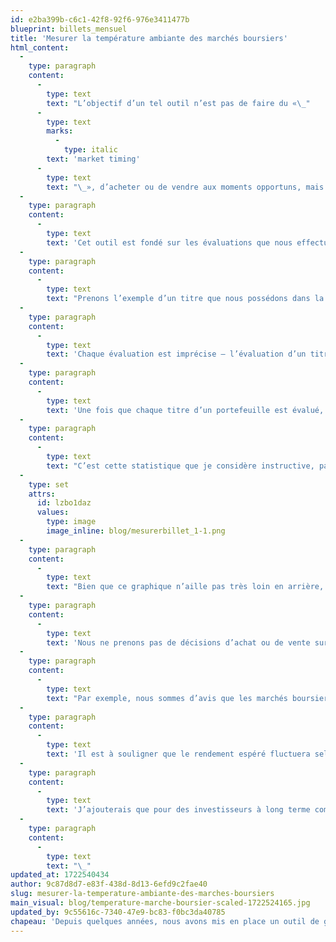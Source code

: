 ```yaml
---
id: e2ba399b-c6c1-42f8-92f6-976e3411477b
blueprint: billets_mensuel
title: 'Mesurer la température ambiante des marchés boursiers'
html_content:
  -
    type: paragraph
    content:
      -
        type: text
        text: "L’objectif d’un tel outil n’est pas de faire du «\_"
      -
        type: text
        marks:
          -
            type: italic
        text: 'market timing'
      -
        type: text
        text: "\_», d’acheter ou de vendre aux moments opportuns, mais plutôt de mesurer l’état général du marché et de nos portefeuilles, leur potentiel de rendement et leur niveau de risque relatifs pour les 12 mois à venir. Dans certains cas, on peut se servir de cet outil pour apporter certains ajustements à nos portefeuilles sous gestion."
  -
    type: paragraph
    content:
      -
        type: text
        text: 'Cet outil est fondé sur les évaluations que nous effectuons de chacun des titres que nous possédons dans un portefeuille.'
  -
    type: paragraph
    content:
      -
        type: text
        text: "Prenons l’exemple d’un titre que nous possédons dans la plupart de nos portefeuilles\_: Couche-Tard. Le titre s’échange présentement à près de 80,25\_$\_CA. Notre évaluation du titre de Couche-Tard est actuellement de 83,50\_$ CA. Il s’agit de notre évaluation du titre d’ici 12 mois en fonction des bénéfices que nous prévoyons au cours de la prochaine année. En tenant compte du dividende courant, nous espérons donc un rendement de quelque 4,5\_% au cours des 12 prochains mois avec le titre de Couche-Tard."
  -
    type: paragraph
    content:
      -
        type: text
        text: 'Chaque évaluation est imprécise – l’évaluation d’un titre boursier relève autant de l’art que de la science. Nous tentons toutefois d’être rigoureux et conservateurs dans nos évaluations. De plus, nous cherchons à rester constants au fil des années dans nos méthodes d’évaluation. En somme, lorsqu’on effectue cet exercice sur plus de 25 titres, je crois que les erreurs ont tendance à s’annuler.'
  -
    type: paragraph
    content:
      -
        type: text
        text: 'Une fois que chaque titre d’un portefeuille est évalué, on peut obtenir un rendement espéré pondéré pour ce portefeuille pour les 12 mois à venir (le rendement espéré de chaque titre est pondéré par son poids dans le portefeuille).'
  -
    type: paragraph
    content:
      -
        type: text
        text: "C’est cette statistique que je considère instructive, particulièrement si on la compare avec celles du passé. Pour le portefeuille de la Lettre financière COTE 100, nous utilisons un portefeuille similaire sous notre gestion. Ainsi, au 30 janvier 2024, ce portefeuille affichait un rendement espéré moyen de 8,5\_% pour les 12 prochains mois. Est-ce attrayant? Comment cela se compare-t-il aux années passées (nous avons commencé à colliger ces données en novembre 2021)\_:"
  -
    type: set
    attrs:
      id: lzbo1daz
      values:
        type: image
        image_inline: blog/mesurerbillet_1-1.png
  -
    type: paragraph
    content:
      -
        type: text
        text: "Bien que ce graphique n’aille pas très loin en arrière, je crois qu’il est tout de même instructif. D’une part, on peut voir que le rendement espéré moyen au cours de cette période a été de 16,7\_%. Le rendement espéré actuel est donc moins attrayant qu’en moyenne au cours des quelque trois dernières années. D’autre part, on constate que les rendements espérés étaient particulièrement élevés en 2022, ce qui correspond au marché baissier des marchés américains de 2022."
  -
    type: paragraph
    content:
      -
        type: text
        text: 'Nous ne prenons pas de décisions d’achat ou de vente sur la base de telles statistiques. Mais ce graphique nous permet de mieux mesurer la température du marché boursier, de son attrait relatif. J’ajouterais qu’il nous aide à orienter notre recherche vers les titres boursiers qui seraient potentiellement plus attrayants à un moment précis, selon que les marchés nous semblent relativement chers ou peu chers.'
  -
    type: paragraph
    content:
      -
        type: text
        text: "Par exemple, nous sommes d’avis que les marchés boursiers sont probablement relativement chers dans le moment. Cela nous incite à lorgner davantage vers les titres dits «\_défensifs\_», ces titres qui offrent peut-être un moins fort potentiel de croissance, mais dont l’évaluation est relativement peu élevée – un bel exemple est le titre de Metro. En 2022, c’était tout le contraire alors que les marchés corrigeaient fortement\_: c’était selon nous le moment d’acquérir des titres de «\_croissance\_» (nous avons acquis le titre de Copart, un véritable titre de «\_croissance\_», à l’automne 2022 dans nos portefeuilles de gestion privée)."
  -
    type: paragraph
    content:
      -
        type: text
        text: 'Il est à souligner que le rendement espéré fluctuera selon les résultats publiés par nos sociétés. Nous sommes présentement en plein dans une période intensive de publication de résultats pour le trimestre qui a pris fin en décembre 2023. Dans de telles périodes, les évaluations de nos titres sont alors appelées à être modifiées en fonction de ces résultats.'
  -
    type: paragraph
    content:
      -
        type: text
        text: 'J’ajouterais que pour des investisseurs à long terme comme nous, un horizon de 12 mois n’est pas très long. Nous pensons davantage en termes d’années que de mois.'
  -
    type: paragraph
    content:
      -
        type: text
        text: "\_"
updated_at: 1722540434
author: 9c87d8d7-e83f-438d-8d13-6efd9c2fae40
slug: mesurer-la-temperature-ambiante-des-marches-boursiers
main_visual: blog/temperature-marche-boursier-scaled-1722524165.jpg
updated_by: 9c55616c-7340-47e9-bc83-f0bc3da40785
chapeau: 'Depuis quelques années, nous avons mis en place un outil de gestion que je considère fort instructif en ce qui a trait à l’abordabilité du marché boursier dans son ensemble et à l’attrait de nos portefeuilles sous gestion.'
---
```

